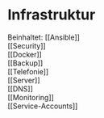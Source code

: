 # Infrastruktur
Beinhaltet:
[[Ansible]]  
[[Security]]  
[[Docker]]  
[[Backup]]  
[[Telefonie]]  
[[Server]]  
[[DNS]]  
[[Monitoring]]  
[[Service-Accounts]]